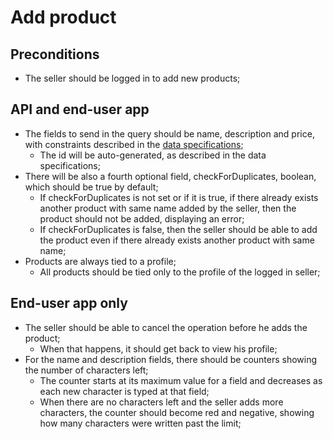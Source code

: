 # Add product

## Preconditions

- The seller should be logged in to add new products;

## API and end-user app

- The fields to send in the query should be name, description and price, with constraints described in the [data specifications](../Main.md);
  - The id will be auto-generated, as described in the data specifications;
- There will be also a fourth optional field, checkForDuplicates, boolean, which should be true by default;
  - If checkForDuplicates is not set or if it is true, if there already exists another product with same name added by the seller, then the product should not be added, displaying an error;
  - If checkForDuplicates is false, then the seller should be able to add the product even if there already exists another product with same name;
- Products are always tied to a profile;
  - All products should be tied only to the profile of the logged in seller;

## End-user app only

- The seller should be able to cancel the operation before he adds the product;
  - When that happens, it should get back to view his profile;
- For the name and description fields, there should be counters showing the number of characters left;
  - The counter starts at its maximum value for a field and decreases as each new character is typed at that field;
  - When there are no characters left and the seller adds more characters, the counter should become red and negative, showing how many characters were written past the limit;
